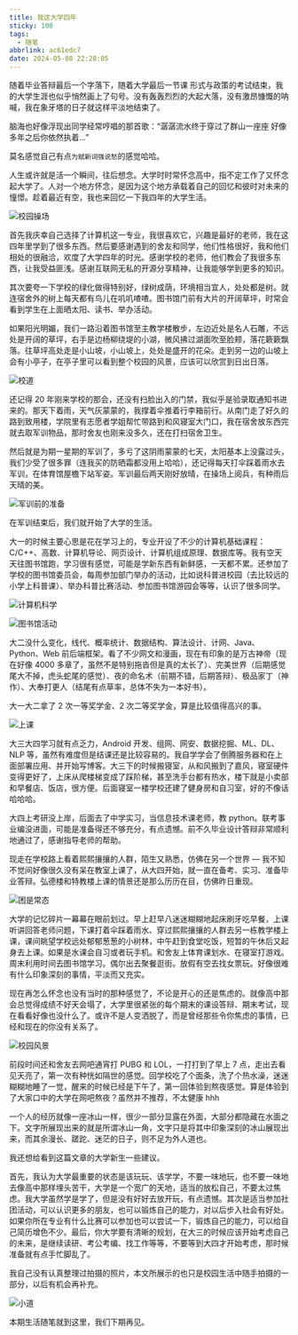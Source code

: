 ```yaml
---
title: 我这大学四年
sticky: 100
tags:
  - 随笔
abbrlink: ac61edc7
date: 2024-05-08 22:28:05
---
```


随着毕业答辩最后一个字落下，随着大学最后一节课 形式与政策的考试结束，我的大学生涯也似乎悄然画上了句号。没有轰轰烈烈的大起大落，没有激昂慷慨的呐喊，我在象牙塔的日子就这样平淡地结束了。

脑海也好像浮现出同学经常哼唱的那首歌：“潺潺流水终于穿过了群山一座座 好像多年之后你依然执着...”

莫名感觉自己有点`为赋新词强说愁`的感觉哈哈。

人生或许就是活一个瞬间，往后想念。大学时时常怀念高中，指不定工作了又怀念起大学了。人对一个地方怀念，是因为这个地方承载着自己的回忆和彼时对未来的憧憬。趁着最近有空，我也来回忆一下我四年的大学生活。

![校园操场](https://pic3.zhimg.com/80/v2-536b29ac88803fe2c4bdd8aa89ad8552_1440w.webp)

首先我庆幸自己选择了计算机这一专业，我很喜欢它，兴趣是最好的老师，我在这四年里学到了很多东西。然后要感谢遇到的舍友和同学，他们性格很好，我和他们相处的很融洽，欢度了大学四年的时光。感谢学校的老师，他们教会了我很多东西，让我受益匪浅。感谢互联网无私的开源分享精神，让我能够学到更多的知识。

其次要夸一下学校的绿化做得特别好，绿树成荫，环境相当宜人，处处都是树。就连宿舍外的树上每天都有鸟儿在叽叽喳喳。图书馆门前有大片的开阔草坪，时常会看到学生在上面晒太阳、读书、举办活动。

如果阳光明媚，我们一路沿着图书馆至主教学楼散步，左边近处是名人石雕，不远处是开阔的草坪，右手是边杨柳绕堤的小湖，微风拂过湖面吹至脸颊，落花簌簌飘落。往草坪高处走是小山坡，小山坡上，处处是盛开的花朵。走到另一边的山坡上会有小亭子，在亭子里可以看到整个校园的风景，应该可以欣赏到日出日落。

![校道](https://pic4.zhimg.com/80/v2-778576cfa1a19d1d10df4e44e0498c8f_1440w.webp)

还记得 20 年刚来学校的那会，还没有扫脸出入的门禁，我似乎是验录取通知书进来的。那天下着雨，天气灰蒙蒙的，我撑着伞推着行李箱前行。从南门走了好久的路到致用楼，学院里有志愿者学姐帮忙带路到和风寝室大门口，我在宿舍放东西完就去取军训物品，那时舍友也刚来没多久，还在打扫宿舍卫生。

然后就是为期一星期的军训了，多亏了这阴雨蒙蒙的七天，太阳基本上没露过头，我们少受了很多罪（连我买的防晒霜都没用上哈哈），还记得每天打伞踩着雨水去军训，在体育馆屋檐下站军姿。军训最后两天刚好放晴，在操场上阅兵，有种雨后天晴的美。

![军训前的准备](https://pic1.zhimg.com/80/v2-4ff242e1aa4af66899d7f1a2d3b58e68_1440w.webp)

在军训结束后，我们就开始了大学的生活。

大一的时候主要心思是花在学习上的，专业开设了不少的计算机基础课程：C/C++、高数、计算机导论、网页设计、计算机组成原理、数据库等。我有空天天往图书馆跑，学习很有感觉，可能是学新东西有新鲜感，一天都不累。还参加了学校的图书馆委员会，每周参加部门举办的活动，比如说科普进校园（去比较远的小学上科普课）、举办科普比赛活动、参加图书馆游园会等等，认识了很多同学。

![计算机科学](https://pic1.zhimg.com/80/v2-9efcc548e4d479f9fa715eb896016d84_1440w.webp)

![图书馆活动](https://pic2.zhimg.com/80/v2-9fda7ec1d935bda8949042dc466d6109_1440w.webp)

大二没什么变化，线代、概率统计、数据结构、算法设计、计网、Java、Python、Web 前后端框架。看了不少网文和漫画，现在有印象的是万古神帝（现在好像 4000 多章了，虽然不是特别拖沓但是真的太长了）、完美世界（后期感觉尾大不掉，虎头蛇尾的感觉）、夜的命名术（前期不错，后期答辩）、极品家丁（神作）、大奉打更人（结尾有点草率，总体不失为一本好书）。

大一大二拿了 2 次一等奖学金、2 次二等奖学金，算是比较值得高兴的事。

![上课](https://pic3.zhimg.com/80/v2-70e575b60fc803d56f24a176363accca_1440w.webp)

大三大四学习就有点乏力，Android 开发、组网、网安、数据挖掘、ML、DL、NLP 等，虽然有难度但是结课还是比较容易的。我自学学会了倒腾服务器和在上面部署应用、并开始写博客。大三下的时候搬寝室，从和风搬到了嘉风，寝室硬件变得更好了，上床从爬楼梯变成了踩阶梯，甚至洗手台都有热水，楼下就是小卖部和早餐店、饭店，很方便。后面寝室一楼学校还建了健身房和自习室，好的不像话哈哈哈。

大四上考研没上岸，后面去了中学实习，当信息技术课老师，教 python。联考事业编没进面，可能是准备得还不够充分，有点遗憾。前不久毕业设计答辩非常顺利地通过了，感谢指导老师的帮助。

现走在学校路上看着熙熙攘攘的人群，陌生又熟悉，仿佛在另一个世界 — 我不知不觉间好像很久没有呆在教室上课了，从大四开始，就一直在备考、实习、准备毕业答辩。弘德楼和特教楼上课的情景还是那么历历在目，仿佛昨日重现。

![困是常态](https://pic1.zhimg.com/80/v2-5ae4b52daba195b19ce8666451d8f4ec_1440w.webp)

大学的记忆碎片一幕幕在眼前划过。早上赶早八迷迷糊糊地起床刷牙吃早餐，上课听讲回答老师问题，下课打着伞踩着雨水、穿过熙熙攘攘的人群去另一栋教学楼上课，课间眺望学校远处郁郁葱葱的小树林，中午赶到食堂吃饭，短暂的午休后又起身去上课。如果是水课会自习或者玩手机。和舍友上体育课划水、在寝室打游戏。周末利用时间去图书馆学习。偶尔出去聚餐逛街。放假有空去找女票玩。好像很难有什么印象深刻的事情，平淡而又充实。

现在再怎么怀念也没有当时的那种感觉了，不论是开心的还是焦虑的。就像高中那会总觉得成绩不好天会塌了，大学里很紧张的每个期末的课设答辩、期末考试，现在看看好像也没什么了。或许不是人变洒脱了，而是曾经那些令你焦虑的事情，已经和现在的你没有关系了。

![校园风景](https://pic3.zhimg.com/80/v2-c9483ce8cafa6dd96641c56b2baacc7e_1440w.webp)

前段时间还和舍友去网吧通宵打 PUBG 和 LOL，一打打到了早上 7 点，走出去看见天亮了，第一次有种恍如隔世的感觉。回学校吃了个面条，洗了个热水澡，迷迷糊糊地睡了一觉，醒来的时候已经是下午了，第一回体验到熬夜感觉。算是体验到了大家口中的大学在网吧熬夜？虽然并不推荐，不太健康 hhh

一个人的经历就像一座冰山一样，很少一部分显露在外面，大部分都隐藏在水面之下。文字所展现出来的就是所谓冰山一角，文字只是将其中印象深刻的冰山展现出来，而其余漫长、蹉跎、迷茫的日子，则不足为外人道也。

我还想给看到这篇文章的大学新生一些建议。

首先，我认为大学最重要的状态是该玩玩、该学学，不要一味地玩，也不要一味地去像高中那样埋头苦干，大学是一个宽广的天地，适当的放松自己，不要太过焦虑。我大学虽然学是学了，但是没有好好去放开玩，有点遗憾。其次是适当参加社团活动，可以认识更多的朋友，也可以锻炼自己的能力，对以后步入社会有好处。如果你所在专业有什么比赛可以参加也可以尝试一下，锻炼自己的能力，可以给自己简历增色不少。最后，你大学要有清晰的规划，在大三的时候应该开始考虑自己的未来，是继续读研、考公考编、找工作等等，不要等到大四才开始考虑，那时候准备就有点手忙脚乱了。

我自己没有认真整理过拍摄的照片，本文所展示的也只是校园生活中随手拍摄的一部分，以后有机会再补充。

![小道](https://pic3.zhimg.com/80/v2-610edced8532eae1dd4d79d238c25c46_1440w.webp)

本期生活随笔就到这里，我们下期再见。
